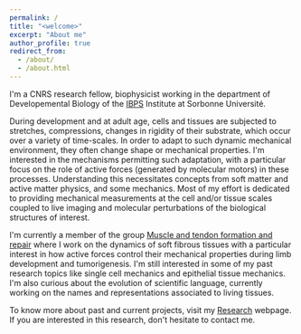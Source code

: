 ```yaml
---
permalink: /
title: "<welcome>"
excerpt: "About me"
author_profile: true
redirect_from: 
  - /about/
  - /about.html
---
```

  
I'm a CNRS research fellow, biophysicist working in the department of Developemental Biology of the [IBPS](https://www.ibps.sorbonne-universite.fr/en) Institute at Sorbonne Université. 

During development and at adult age, cells and tissues are subjected to stretches, compressions, changes in rigidity of their substrate, which occur over a variety of time-scales. In order to adapt to such dynamic mechanical environment, they often change shape or mechanical properties. I'm interested in the mechanisms permitting such adaptation, with a particular focus on the role of active forces (generated by molecular motors) in these processes.
Understanding this necessitates concepts from soft matter and active matter physics, and some mechanics. Most of my effort is dedicated to providing mechanical measurements at the cell and/or tissue scales coupled to live imaging and molecular perturbations of the biological structures of interest. 

I'm currently a member of the group [Muscle and tendon formation and repair](https://www.ibps.sorbonne-universite.fr/en/research/developmental-biology-laboratory/muscle-and-tendon-formation-and-repair) where I work on the dynamics of soft fibrous tissues with a particular interest in how active forces control their mechanical properties during limb development and tumorigenesis. I'm still interested in some of my past research topics like single cell mechanics and epithelial tissue mechanics. I'm also curious about the evolution of scientific language, currently working on the names and representations associated to living tissues. 

To know more about past and current projects, visit my [Research](https://jonfouch.github.io/perso.github.io/portfolio.html) webpage. If you are interested in this research, don't hesitate to contact me. 


